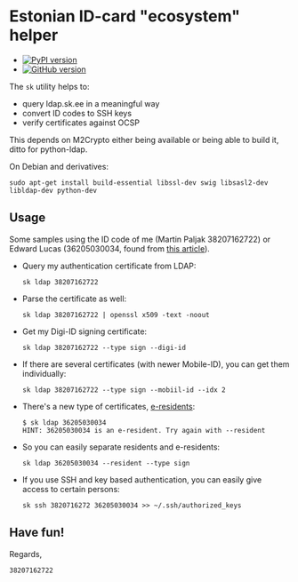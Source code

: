 # Estonian ID-card "ecosystem" helper

 * [![PyPI version](https://badge.fury.io/py/python-esteid.svg)](http://badge.fury.io/py/python-esteid)
 * [![GitHub version](https://badge.fury.io/gh/martinpaljak%2Fpython-esteid.svg)](http://badge.fury.io/gh/martinpaljak%2Fpython-esteid)

The `sk` utility helps to:
 * query ldap.sk.ee in a meaningful way
 * convert ID codes to SSH keys
 * verify certificates against OCSP

This depends on M2Crypto either being available or being able to build it, ditto for python-ldap.

On Debian and derivatives:

    sudo apt-get install build-essential libssl-dev swig libsasl2-dev libldap-dev python-dev

## Usage
Some samples using the ID code of me (Martin Paljak 38207162722) or Edward Lucas (36205030034, found from [this article](http://news.err.ee/v/economy/35ff0796-2c7c-486f-8547-b9861622c1bb)).

- Query my authentication certificate from LDAP:

    `sk ldap 38207162722`

- Parse the certificate as well:

    `sk ldap 38207162722 | openssl x509 -text -noout`
    
- Get my Digi-ID signing certificate:

    `sk ldap 38207162722 --type sign --digi-id`
    
- If there are several certificates (with newer Mobile-ID), you can get them individually:

    `sk ldap 38207162722 --type sign --mobiil-id --idx 2`

- There's a new type of certificates, [e-residents](https://e-estonia.com/e-residents/about/):

    ```
    $ sk ldap 36205030034
    HINT: 36205030034 is an e-resident. Try again with --resident
    ``` 

- So you can easily separate residents and e-residents:

    `sk ldap 36205030034 --resident --type sign`

- If you use SSH and key based authentication, you can easily give access to certain persons:

   `sk ssh 3820716272 36205030034 >> ~/.ssh/authorized_keys`

## Have fun!

Regards,

  `38207162722`
